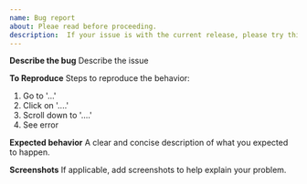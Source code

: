 ```yaml
---
name: Bug report
about: Pleae read before proceeding.
description:  If your issue is with the current release, please try this release first. https://github.com/ExponentialML/ComfyUI_Native_DynamiCrafter/tree/43ae6bebccb141c6d85b5075f4fed57a5ddea3c1. If you have issues with the main branch, but not with the old release, please proceed to post below.
---
```


**Describe the bug**
Describe the issue

**To Reproduce**
Steps to reproduce the behavior:
1. Go to '...'
2. Click on '....'
3. Scroll down to '....'
4. See error

**Expected behavior**
A clear and concise description of what you expected to happen.

**Screenshots**
If applicable, add screenshots to help explain your problem.
